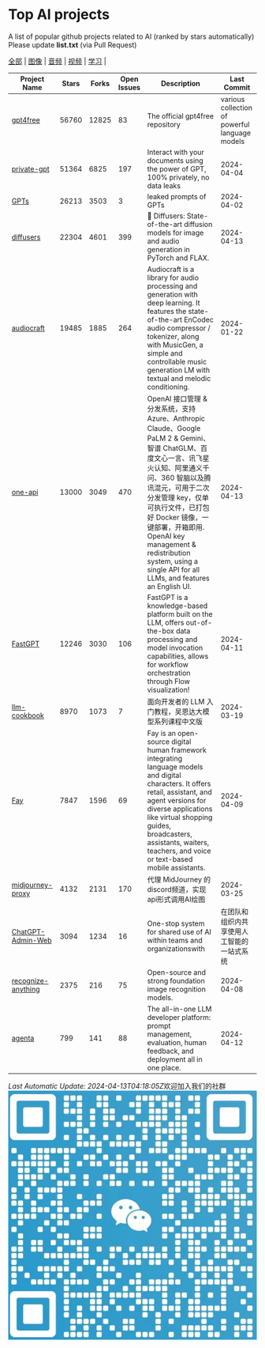 # Top AI projects
A list of popular github projects related to AI (ranked by stars automatically)
Please update **list.txt** (via Pull Request)

<a href="./README.md">全部</a> |   <a href="./READMEpicture.md">图像</a> |   <a href="./READMEaudio.md">音频</a> | <a href="./READMEvideo.md">视频</a> | <a href="./READMElearn.md">学习</a> | 

| Project Name | Stars | Forks | Open Issues | Description | Last Commit |
| ------------ | ----- | ----- | ----------- | ----------- | ----------- |
| [gpt4free](https://github.com/xtekky/gpt4free) | 56760 | 12825 | 83 | The official gpt4free repository | various collection of powerful language models | 2024-04-13 |
| [private-gpt](https://github.com/zylon-ai/private-gpt) | 51364 | 6825 | 197 | Interact with your documents using the power of GPT, 100% privately, no data leaks | 2024-04-04 |
| [GPTs](https://github.com/linexjlin/GPTs) | 26213 | 3503 | 3 | leaked prompts of GPTs | 2024-04-02 |
| [diffusers](https://github.com/huggingface/diffusers) | 22304 | 4601 | 399 | 🤗 Diffusers: State-of-the-art diffusion models for image and audio generation in PyTorch and FLAX. | 2024-04-13 |
| [audiocraft](https://github.com/facebookresearch/audiocraft) | 19485 | 1885 | 264 | Audiocraft is a library for audio processing and generation with deep learning. It features the state-of-the-art EnCodec audio compressor / tokenizer, along with MusicGen, a simple and controllable music generation LM with textual and melodic conditioning. | 2024-01-22 |
| [one-api](https://github.com/songquanpeng/one-api) | 13000 | 3049 | 470 | OpenAI 接口管理 & 分发系统，支持 Azure、Anthropic Claude、Google PaLM 2 & Gemini、智谱 ChatGLM、百度文心一言、讯飞星火认知、阿里通义千问、360 智脑以及腾讯混元，可用于二次分发管理 key，仅单可执行文件，已打包好 Docker 镜像，一键部署，开箱即用. OpenAI key management & redistribution system, using a single API for all LLMs, and features an English UI. | 2024-04-13 |
| [FastGPT](https://github.com/labring/FastGPT) | 12246 | 3030 | 106 | FastGPT is a knowledge-based platform built on the LLM, offers out-of-the-box data processing and model invocation capabilities, allows for workflow orchestration through Flow visualization! | 2024-04-11 |
| [llm-cookbook](https://github.com/datawhalechina/llm-cookbook) | 8970 | 1073 | 7 | 面向开发者的 LLM 入门教程，吴恩达大模型系列课程中文版 | 2024-03-19 |
| [Fay](https://github.com/xszyou/Fay) | 7847 | 1596 | 69 | Fay is an open-source digital human framework integrating language models and digital characters. It offers retail, assistant, and agent versions for diverse applications like virtual shopping guides, broadcasters, assistants, waiters, teachers, and voice or text-based mobile assistants. | 2024-04-09 |
| [midjourney-proxy](https://github.com/novicezk/midjourney-proxy) | 4132 | 2131 | 170 | 代理 MidJourney 的discord频道，实现api形式调用AI绘图 | 2024-03-25 |
| [ChatGPT-Admin-Web](https://github.com/AprilNEA/ChatGPT-Admin-Web) | 3094 | 1234 | 16 | One-stop system for shared use of AI within teams and organizationswith | 在团队和组织内共享使用人工智能的一站式系统 | 2023-12-27 |
| [recognize-anything](https://github.com/xinyu1205/recognize-anything) | 2375 | 216 | 75 | Open-source and strong foundation image recognition models. | 2024-04-08 |
| [agenta](https://github.com/Agenta-AI/agenta) | 799 | 141 | 88 | The all-in-one LLM developer platform: prompt management, evaluation, human feedback, and deployment all in one place. | 2024-04-12 |

*Last Automatic Update: 2024-04-13T04:18:05Z*欢迎加入我们的社群 ![](https://raw.githubusercontent.com/mouuii/picture/master/weichat.jpg) 
